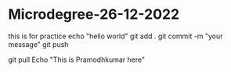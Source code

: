 # Microdegree-26-12-2022
this is for practice
echo "hello world"
git add .
git commit -m "your message"
git push 


git pull
Echo "This is Pramodhkumar here"


